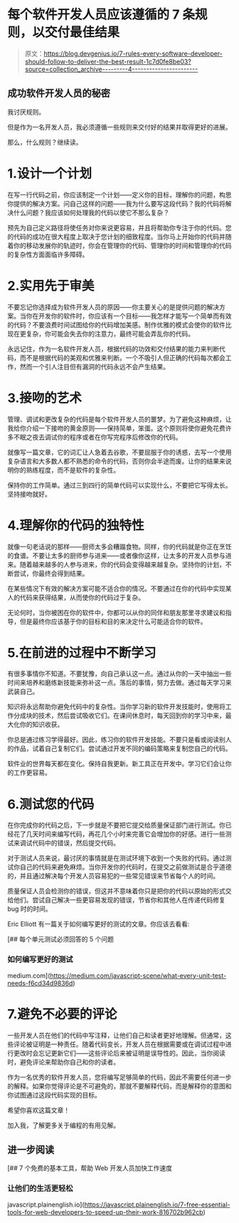 # 每个软件开发人员应该遵循的 7 条规则，以交付最佳结果

> 原文：<https://blog.devgenius.io/7-rules-every-software-developer-should-follow-to-deliver-the-best-result-1c7d0fe8be03?source=collection_archive---------4----------------------->

## 成功软件开发人员的秘密

我讨厌规则。

但是作为一名开发人员，我必须遵循一些规则来交付好的结果并取得更好的进展。

那么，什么规则？继续读。

# 1.设计一个计划

在写一行代码之前，你应该制定一个计划——定义你的目标，理解你的问题，构思你提供的解决方案。问自己这样的问题——我为什么要写这段代码？我的代码将解决什么问题？我应该如何处理我的代码以使它不那么复杂？

预先为自己定义路径将使任务对你来说更容易，并且将帮助你专注于你的代码。您的代码的成功在很大程度上取决于您计划的细致程度。当你马上开始你的代码并随着你的移动发展你的轨迹时，你会在管理你的代码、管理你的时间和管理你的代码的复杂性方面面临许多障碍。

# 2.实用先于审美

不要忘记你选择成为软件开发人员的原因——你主要关心的是提供问题的解决方案。当你在开发你的软件时，你应该有一个目标——我怎样才能写一个简单而有效的代码？不要浪费时间试图给你的代码增加美感。制作优雅的模式会使你的软件比现在更复杂，你可能会失去你的注意力，最终可能会弄乱你的代码。

永远记住，作为一名软件开发人员，根据代码的功效和交付结果的能力来判断代码，而不是根据代码的美观和优雅来判断。一个不吸引人但正确的代码每次都会工作，然而一个引人注目但有漏洞的代码永远不会产生结果。

# 3.接吻的艺术

管理、调试和更改复杂的代码是每个软件开发人员的噩梦。为了避免这种麻烦，让我给你介绍一下接吻的黄金原则——保持简单，笨蛋。这个原则将使你避免花费许多不眠之夜去调试你的程序或者在你写完程序后修改你的代码。

就像写一篇文章，它的词汇让人急着去谷歌，不要屈服于你的诱惑，去写一个使用复杂语言和大多数人都不熟悉的命令的代码，否则你会半途而废。让你的结果来说明你的熟练程度，而不是软件的复杂性。

保持你的工作简单。通过三到四行的简单代码可以实现什么，不要把它写得太长。坚持接吻就好。

# 4.理解你的代码的独特性

就像一句老话说的那样——厨师太多会糟蹋食物。同样，你的代码就是你正在烹饪的食谱。不要让太多的厨师参与进来——或者像你这样，让太多的开发人员参与进来。随着越来越多的人参与进来，你的代码会变得越来越复杂。坚持你的计划，不断尝试，你最终会得到结果。

在某些情况下有效的解决方案可能不适合你的情况。不要通过在你的代码中实现某人的代码来获得结果，从而使你的代码过于复杂。

无论何时，当你被困在你的软件中，你都可以从你的同伴和朋友那里寻求建议和指导，但是最终你应该基于你的目标和目的来决定什么可能适合你的软件。

# 5.在前进的过程中不断学习

有很多事情你不知道。不要犹豫，向自己承认这一点。通过从你的一天中抽出一些时间来培养和磨练新技能来弥补这一点。落后的事情，努力去做。通过每天学习来武装自己。

知识将永远帮助你避免代码中的复杂性。当你学习新的软件开发技能时，使用将工作分成块的技术，然后尝试吸收它们。在课间休息时，每天回到你的学习中来，最大化你的知识收获。

你总是通过练习学得最好。因此，练习你的软件开发技能。不要只是看或阅读别人的作品，试着自己复制它们。尝试通过开发不同的编码策略来复制您自己的代码。

软件业的世界每天都在变化。保持自我更新。新工具正在开发中。学习它们会让你的工作更容易。

# 6.测试您的代码

在你完成你的代码之后，下一步就是不要把它提交给质量保证部门进行测试。你已经花了几天时间来编写代码，再花几个小时来完善它会增加你的好感。进行一些测试来调试代码中的错误，然后提交代码。

对于测试人员来说，最讨厌的事情就是在测试环境下收到一个失败的代码。通过测试你自己的代码来避免麻烦。当你开发你的代码时，在提交之前做测试是合乎道德的，并且通过解决每个开发人员容易犯的一些常见错误来节省每个人的时间。

质量保证人员会检测你的错误，但这并不意味着你只是把你的代码以原始的形式交给他们。尝试自己解决一些更容易发现的错误，节省你和其他人在传递代码修复 bug 时的时间。

Eric Elliott 有一篇关于如何编写更好的测试的文章。你应该去看看:

[](https://medium.com/javascript-scene/what-every-unit-test-needs-f6cd34d9836d) [## 每个单元测试必须回答的 5 个问题

### 如何编写更好的测试

medium.com](https://medium.com/javascript-scene/what-every-unit-test-needs-f6cd34d9836d) 

# 7.避免不必要的评论

一些开发人员在他们的代码中写注释，让他们自己和读者更好地理解。但通常，这些评论被证明是一种责任。随着代码变长，开发人员在根据需要或在调试过程中进行更改时会忘记更新它们——这些评论后来被证明是误导性的。因此，当你阅读时，避免评论来帮助你自己和你的读者。

作为一名优秀的软件开发人员，您将编写足够简单的代码，因此不需要任何进一步的解释。如果你觉得评论是不可避免的，那就不要解释代码，而是解释你的意图和你试图通过这段代码实现的目标。

希望你喜欢这篇文章！

加入我，了解更多关于编程的有用见解。

## 进一步阅读

[](https://javascript.plainenglish.io/7-free-essential-tools-for-web-developers-to-speed-up-their-work-816702b962cb) [## 7 个免费的基本工具，帮助 Web 开发人员加快工作速度

### 让他们的生活更轻松

javascript.plainenglish.io](https://javascript.plainenglish.io/7-free-essential-tools-for-web-developers-to-speed-up-their-work-816702b962cb)
